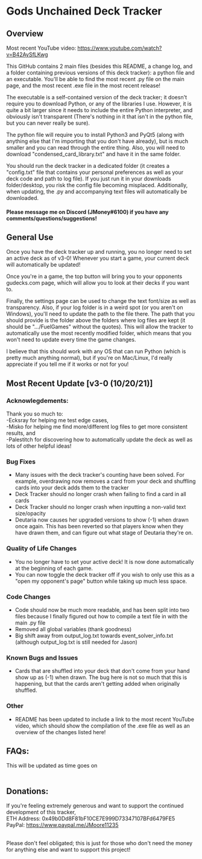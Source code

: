 # Gods Unchained Deck Tracker<br>

## Overview<br>

Most recent YouTube video: https://www.youtube.com/watch?v=B42AySfLKwg 

This GitHub contains 2 main files (besides this README, a change log, and a folder containing previous versions of this deck tracker): a python file and an executable. You'll be able to find the most recent .py file on the main page, and the most recent .exe file in the most recent release!

The executable is a self-contained version of the deck tracker; it doesn't require you to download Python, or any of the libraries I use.
However, it is quite a bit larger since it needs to include the entire Python interpreter, and obviously isn't transparent (There's nothing in it that isn't in the python file, but you can never really be sure).

The python file will require you to install Python3 and PyQt5 (along with anything else that I'm importing that you don't have already), but is much smaller and you can read through the entire thing.
Also, you will need to download "condensed_card_library.txt" and have it in the same folder.


You should run the deck tracker in a dedicated folder (it creates a "config.txt" file that contains your personal preferences as well as your deck code and path to log file).
If you just run it in your downloads folder/desktop, you risk the config file becoming misplaced. Additionally, when updating, the .py and accompanying text files will automatically be downloaded.<br>

#### Please message me on Discord (JMoney#6100) if you have any comments/questions/suggestions!


## General Use<br>
Once you have the deck tracker up and running, you no longer need to set an active deck as of v3-0! Whenever you start a game, your current deck will automatically be updated!<br>

Once you're in a game, the top button will bring you to your opponents gudecks.com page, which will allow you to look at their decks if you want to.<br>

Finally, the settings page can be used to change the text font/size as well as transparency. 
Also, if your log folder is in a weird spot (or you aren't on Windows), you'll need to update the path to the file there. 
The path that you should provide is the folder above the folders where log files are kept (it should be ".../FuelGames" without the quotes). 
This will allow the tracker to automatically use the most recently modified folder, which means that you won't need to update every time the game changes.<br>


I believe that this should work with any OS that can run Python (which is pretty much anything normal), 
but if you're on Mac/Linux, I'd really appreciate if you tell me if it works or not for you!

## Most Recent Update [v3-0 (10/20/21)]<br>
### Acknowlegdements:<br>
Thank you so much to:<br>
-Ecksray for helping me test edge cases,<br>
-Misko for helping me find more/different log files to get more consistent results, and<br>
-Palestitch for discovering how to automatically update the deck as well as lots of other helpful ideas!<br>

### Bug Fixes
- Many issues with the deck tracker's counting have been solved. For example, overdrawing now removes a card from your deck and shuffling cards into your deck adds them to the tracker<br>
- Deck Tracker should no longer crash when failing to find a card in all cards<br>
- Deck Tracker should no longer crash when inputting a non-valid text size/opacity<br>
- Deutaria now causes her upgraded versions to show (-1) when drawn once again. This has been reverted so that players know when they have drawn them, and can figure out what stage of Deutaria they're on.<br>

### Quality of Life Changes<br>
- You no longer have to set your active deck! It is now done automatically at the beginning of each game.<br>
- You can now toggle the deck tracker off if you wish to only use this as a "open my opponent's page" button while taking up much less space.<br>

### Code Changes<br>
- Code should now be much more readable, and has been split into two files because I finally figured out how to compile a text file in with the main .py file<br>
- Removed all global variables (thank goodness)
- Big shift away from output_log.txt towards event_solver_info.txt (although output_log.txt is still needed for Jason)<br>

### Known Bugs and Issues<br>
- Cards that are shuffled into your deck that don't come from your hand show up as (-1) when drawn. The bug here is not so much that this is happening, but that the cards aren't getting added when originally shuffled.<br>

### Other<br>
- README has been updated to include a link to the most recent YouTube video, which should show the compilation of the .exe file as well as an overview of the changes listed here!<br>



## FAQs:<br>
This will be updated as time goes on<br><br>





## Donations:<br>
If you're feeling extremely generous and want to support the continued development of this tracker,<br>
ETH Address: 0x49b0Dd8F81bF10CE7E999D73347107BFd6479FE5<br>
PayPal: https://www.paypal.me/JMoore11235<br><br>

Please don't feel obligated; this is just for those who don't need the money for anything else and want to support this project!
